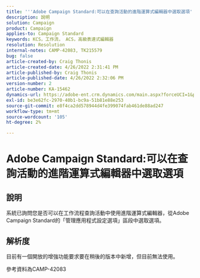 ```yaml
---
title: '''Adobe Campaign Standard:可以在查詢活動的進階運算式編輯器中選取選項'
description: 說明
solution: Campaign
product: Campaign
applies-to: Campaign Standard
keywords: KCS，工作流， ACS，高級表達式編輯器
resolution: Resolution
internal-notes: CAMP-42083, TK215579
bug: false
article-created-by: Craig Thonis
article-created-date: 4/26/2022 2:31:41 PM
article-published-by: Craig Thonis
article-published-date: 4/26/2022 2:32:06 PM
version-number: 2
article-number: KA-15462
dynamics-url: https://adobe-ent.crm.dynamics.com/main.aspx?forceUCI=1&pagetype=entityrecord&etn=knowledgearticle&id=c2f43f96-6dc5-ec11-a7b6-0022480a138b
exl-id: be3e62fc-2970-40b1-bc9a-51b81e88e253
source-git-commit: e8f4ca2dd578944d4fe399074fab461de88ad247
workflow-type: tm+mt
source-wordcount: '105'
ht-degree: 2%

---
```


# Adobe Campaign Standard:可以在查詢活動的進階運算式編輯器中選取選項

## 說明


系統已詢問您是否可以在工作流程查詢活動中使用進階運算式編輯器，從Adobe Campaign Standard的「管理應用程式設定選項」區段中選取選項。


## 解析度


目前有一個開放的增強功能要求要在稍後的版本中新增，但目前無法使用。

參考資料為CAMP-42083
